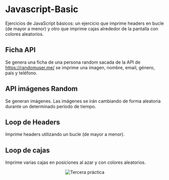 # Javascript-Basic
Ejercicios de JavaScript básicos: un ejercicio que imprime headers en bucle (de mayor a menor) y otro que imprime cajas alrededor de la pantalla con colores aleatorios.

## Ficha API
Se genera una ficha de una persona random sacada de la API de https://randomuser.me/ se imprime una imagen, nombre, email, género, país y teléfono.

## API imágenes Random
Se generan imágenes. Las imágenes se irán cambiando de forma aleatoria durante un determinado periodo de tiempo.

## Loop de Headers
Imprime headers utilizando un bucle (de mayor a menor).

## Loop de cajas
Imprime varias cajas en posiciones al azar y con colores aleatorios.


<p align="center">
  <img src="https://i.imgur.com/dXIKVyJ.png" alt="Tercera práctica"/>
</p>

